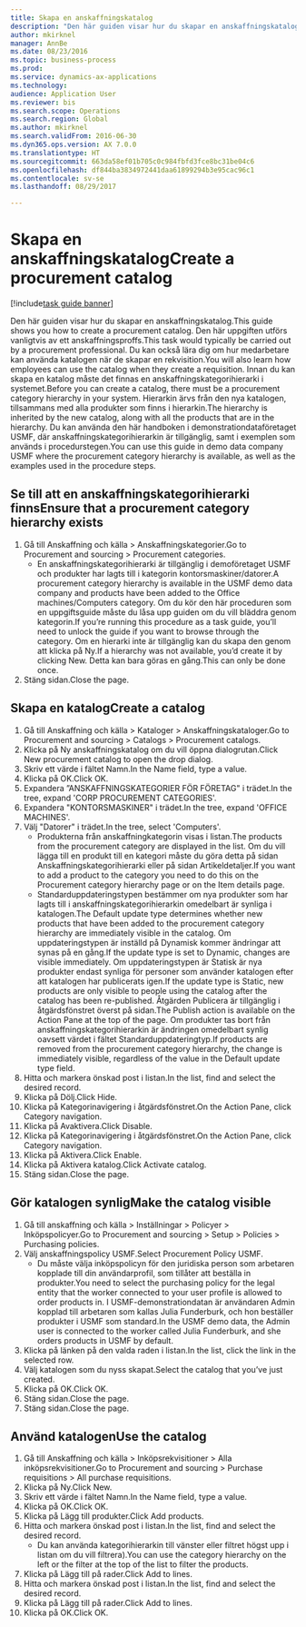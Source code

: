 ```yaml
--- 
title: Skapa en anskaffningskatalog
description: "Den här guiden visar hur du skapar en anskaffningskatalog."
author: mkirknel
manager: AnnBe
ms.date: 08/23/2016
ms.topic: business-process
ms.prod: 
ms.service: dynamics-ax-applications
ms.technology: 
audience: Application User
ms.reviewer: bis
ms.search.scope: Operations
ms.search.region: Global
ms.author: mkirknel
ms.search.validFrom: 2016-06-30
ms.dyn365.ops.version: AX 7.0.0
ms.translationtype: HT
ms.sourcegitcommit: 663da58ef01b705c0c984fbfd3fce8bc31be04c6
ms.openlocfilehash: df844ba3834972441daa61899294b3e95cac96c1
ms.contentlocale: sv-se
ms.lasthandoff: 08/29/2017

---
```

# <a name="create-a-procurement-catalog"></a><span data-ttu-id="f56a2-103">Skapa en anskaffningskatalog</span><span class="sxs-lookup"><span data-stu-id="f56a2-103">Create a procurement catalog</span></span>

[!include[task guide banner](../../includes/task-guide-banner.md)]

<span data-ttu-id="f56a2-104">Den här guiden visar hur du skapar en anskaffningskatalog.</span><span class="sxs-lookup"><span data-stu-id="f56a2-104">This guide shows you how to create a procurement catalog.</span></span> <span data-ttu-id="f56a2-105">Den här uppgiften utförs vanligtvis av ett anskaffningsproffs.</span><span class="sxs-lookup"><span data-stu-id="f56a2-105">This task would typically be carried out by a procurement professional.</span></span> <span data-ttu-id="f56a2-106">Du kan också lära dig om hur medarbetare kan använda katalogen när de skapar en rekvisition.</span><span class="sxs-lookup"><span data-stu-id="f56a2-106">You will also learn how employees can use the catalog when they create a requisition.</span></span> <span data-ttu-id="f56a2-107">Innan du kan skapa en katalog måste det finnas en anskaffningskategorihierarki i systemet.</span><span class="sxs-lookup"><span data-stu-id="f56a2-107">Before you can create a catalog, there must be a procurement category hierarchy in your system.</span></span> <span data-ttu-id="f56a2-108">Hierarkin ärvs från den nya katalogen, tillsammans med alla produkter som finns i hierarkin.</span><span class="sxs-lookup"><span data-stu-id="f56a2-108">The hierarchy is inherited by the new catalog, along with all the products that are in the hierarchy.</span></span> <span data-ttu-id="f56a2-109">Du kan använda den här handboken i demonstrationdataföretaget USMF, där anskaffningskategorihierarkin är tillgänglig, samt i exemplen som används i procedurstegen.</span><span class="sxs-lookup"><span data-stu-id="f56a2-109">You can use this guide in demo data company USMF where the procurement category hierarchy is available, as well as the examples used in the procedure steps.</span></span>


## <a name="ensure-that-a-procurement-category-hierarchy-exists"></a><span data-ttu-id="f56a2-110">Se till att en anskaffningskategorihierarki finns</span><span class="sxs-lookup"><span data-stu-id="f56a2-110">Ensure that a procurement category hierarchy exists</span></span>
1. <span data-ttu-id="f56a2-111">Gå till Anskaffning och källa > Anskaffningskategorier.</span><span class="sxs-lookup"><span data-stu-id="f56a2-111">Go to Procurement and sourcing > Procurement categories.</span></span>
    * <span data-ttu-id="f56a2-112">En anskaffningskategorihierarki är tillgänglig i demoföretaget USMF och produkter har lagts till i kategorin kontorsmaskiner/datorer.</span><span class="sxs-lookup"><span data-stu-id="f56a2-112">A procurement category hierarchy is available in the USMF demo data company and products have been added to the Office machines/Computers category.</span></span> <span data-ttu-id="f56a2-113">Om du kör den här proceduren som en uppgiftsguide måste du låsa upp guiden om du vill bläddra genom kategorin.</span><span class="sxs-lookup"><span data-stu-id="f56a2-113">If you’re running this procedure as a task guide, you’ll need to unlock the guide if you want to browse through the category.</span></span> <span data-ttu-id="f56a2-114">Om en hierarki inte är tillgänglig kan du skapa den genom att klicka på Ny.</span><span class="sxs-lookup"><span data-stu-id="f56a2-114">If a hierarchy was not available, you’d create it by clicking New.</span></span> <span data-ttu-id="f56a2-115">Detta kan bara göras en gång.</span><span class="sxs-lookup"><span data-stu-id="f56a2-115">This can only be done once.</span></span>  
2. <span data-ttu-id="f56a2-116">Stäng sidan.</span><span class="sxs-lookup"><span data-stu-id="f56a2-116">Close the page.</span></span>

## <a name="create-a-catalog"></a><span data-ttu-id="f56a2-117">Skapa en katalog</span><span class="sxs-lookup"><span data-stu-id="f56a2-117">Create a catalog</span></span>
1. <span data-ttu-id="f56a2-118">Gå till Anskaffning och källa > Kataloger > Anskaffningskataloger.</span><span class="sxs-lookup"><span data-stu-id="f56a2-118">Go to Procurement and sourcing > Catalogs > Procurement catalogs.</span></span>
2. <span data-ttu-id="f56a2-119">Klicka på Ny anskaffningskatalog om du vill öppna dialogrutan.</span><span class="sxs-lookup"><span data-stu-id="f56a2-119">Click New procurement catalog to open the drop dialog.</span></span>
3. <span data-ttu-id="f56a2-120">Skriv ett värde i fältet Namn.</span><span class="sxs-lookup"><span data-stu-id="f56a2-120">In the Name field, type a value.</span></span>
4. <span data-ttu-id="f56a2-121">Klicka på OK.</span><span class="sxs-lookup"><span data-stu-id="f56a2-121">Click OK.</span></span>
5. <span data-ttu-id="f56a2-122">Expandera ”ANSKAFFNINGSKATEGORIER FÖR FÖRETAG" i trädet.</span><span class="sxs-lookup"><span data-stu-id="f56a2-122">In the tree, expand 'CORP PROCUREMENT CATEGORIES'.</span></span>
6. <span data-ttu-id="f56a2-123">Expandera "KONTORSMASKINER" i trädet.</span><span class="sxs-lookup"><span data-stu-id="f56a2-123">In the tree, expand 'OFFICE MACHINES'.</span></span>
7. <span data-ttu-id="f56a2-124">Välj "Datorer" i trädet.</span><span class="sxs-lookup"><span data-stu-id="f56a2-124">In the tree, select 'Computers'.</span></span>
    * <span data-ttu-id="f56a2-125">Produkterna från anskaffningkategorin visas i listan.</span><span class="sxs-lookup"><span data-stu-id="f56a2-125">The products from the procurement category are displayed in the list.</span></span> <span data-ttu-id="f56a2-126">Om du vill lägga till en produkt till en kategori måste du göra detta på sidan Anskaffningskategorihierarki eller på sidan Artikeldetaljer.</span><span class="sxs-lookup"><span data-stu-id="f56a2-126">If you want to add a product to the category you need to do this on the Procurement category hierarchy page or on the Item details page.</span></span>  
    * <span data-ttu-id="f56a2-127">Standarduppdateringstypen bestämmer om nya produkter som har lagts till i anskaffningskategorihierarkin omedelbart är synliga i katalogen.</span><span class="sxs-lookup"><span data-stu-id="f56a2-127">The Default update type determines whether new products that have been added to the procurement category hierarchy are immediately visible in the catalog.</span></span> <span data-ttu-id="f56a2-128">Om uppdateringstypen är inställd på Dynamisk kommer ändringar att synas på en gång.</span><span class="sxs-lookup"><span data-stu-id="f56a2-128">If the update type is set to Dynamic, changes are visible immediately.</span></span> <span data-ttu-id="f56a2-129">Om uppdateringstypen är Statisk är nya produkter endast synliga för personer som använder katalogen efter att katalogen har publicerats igen.</span><span class="sxs-lookup"><span data-stu-id="f56a2-129">If the update type is Static, new products are only visible to people using the catalog after the catalog has been re-published.</span></span> <span data-ttu-id="f56a2-130">Åtgärden Publicera är tillgänglig i åtgärdsfönstret överst på sidan.</span><span class="sxs-lookup"><span data-stu-id="f56a2-130">The Publish action is available on the Action Pane at the top of the page.</span></span> <span data-ttu-id="f56a2-131">Om produkter tas bort från anskaffningskategorihierarkin är ändringen omedelbart synlig oavsett värdet i fältet Standarduppdateringtyp.</span><span class="sxs-lookup"><span data-stu-id="f56a2-131">If products are removed from the procurement category hierarchy, the change is immediately visible, regardless of the value in the Default update type field.</span></span>  
8. <span data-ttu-id="f56a2-132">Hitta och markera önskad post i listan.</span><span class="sxs-lookup"><span data-stu-id="f56a2-132">In the list, find and select the desired record.</span></span>
9. <span data-ttu-id="f56a2-133">Klicka på Dölj.</span><span class="sxs-lookup"><span data-stu-id="f56a2-133">Click Hide.</span></span>
10. <span data-ttu-id="f56a2-134">Klicka på Kategorinavigering i åtgärdsfönstret.</span><span class="sxs-lookup"><span data-stu-id="f56a2-134">On the Action Pane, click Category navigation.</span></span>
11. <span data-ttu-id="f56a2-135">Klicka på Avaktivera.</span><span class="sxs-lookup"><span data-stu-id="f56a2-135">Click Disable.</span></span>
12. <span data-ttu-id="f56a2-136">Klicka på Kategorinavigering i åtgärdsfönstret.</span><span class="sxs-lookup"><span data-stu-id="f56a2-136">On the Action Pane, click Category navigation.</span></span>
13. <span data-ttu-id="f56a2-137">Klicka på Aktivera.</span><span class="sxs-lookup"><span data-stu-id="f56a2-137">Click Enable.</span></span>
14. <span data-ttu-id="f56a2-138">Klicka på Aktivera katalog.</span><span class="sxs-lookup"><span data-stu-id="f56a2-138">Click Activate catalog.</span></span>
15. <span data-ttu-id="f56a2-139">Stäng sidan.</span><span class="sxs-lookup"><span data-stu-id="f56a2-139">Close the page.</span></span>

## <a name="make-the-catalog-visible"></a><span data-ttu-id="f56a2-140">Gör katalogen synlig</span><span class="sxs-lookup"><span data-stu-id="f56a2-140">Make the catalog visible</span></span>
1. <span data-ttu-id="f56a2-141">Gå till anskaffning och källa > Inställningar > Policyer > Inköpspolicyer.</span><span class="sxs-lookup"><span data-stu-id="f56a2-141">Go to Procurement and sourcing > Setup > Policies > Purchasing policies.</span></span>
2. <span data-ttu-id="f56a2-142">Välj anskaffningspolicy USMF.</span><span class="sxs-lookup"><span data-stu-id="f56a2-142">Select Procurement Policy USMF.</span></span>
    * <span data-ttu-id="f56a2-143">Du måste välja inköpspolicyn för den juridiska person som arbetaren kopplade till din användarprofil, som tillåter att beställa in produkter.</span><span class="sxs-lookup"><span data-stu-id="f56a2-143">You need to select the purchasing policy for the legal entity that the worker connected to your user profile is allowed to order products in.</span></span> <span data-ttu-id="f56a2-144">I USMF-demonstrationdatan är användaren Admin kopplad till arbetaren som kallas Julia Funderburk, och hon beställer produkter i USMF som standard.</span><span class="sxs-lookup"><span data-stu-id="f56a2-144">In the USMF demo data, the Admin user is connected to the worker called Julia Funderburk, and she orders products in USMF by default.</span></span>  
3. <span data-ttu-id="f56a2-145">Klicka på länken på den valda raden i listan.</span><span class="sxs-lookup"><span data-stu-id="f56a2-145">In the list, click the link in the selected row.</span></span>
4. <span data-ttu-id="f56a2-146">Välj katalogen som du nyss skapat.</span><span class="sxs-lookup"><span data-stu-id="f56a2-146">Select the catalog that you’ve just created.</span></span>
5. <span data-ttu-id="f56a2-147">Klicka på OK.</span><span class="sxs-lookup"><span data-stu-id="f56a2-147">Click OK.</span></span>
6. <span data-ttu-id="f56a2-148">Stäng sidan.</span><span class="sxs-lookup"><span data-stu-id="f56a2-148">Close the page.</span></span>
7. <span data-ttu-id="f56a2-149">Stäng sidan.</span><span class="sxs-lookup"><span data-stu-id="f56a2-149">Close the page.</span></span>

## <a name="use-the-catalog"></a><span data-ttu-id="f56a2-150">Använd katalogen</span><span class="sxs-lookup"><span data-stu-id="f56a2-150">Use the catalog</span></span>
1. <span data-ttu-id="f56a2-151">Gå till Anskaffning och källa > Inköpsrekvisitioner > Alla inköpsrekvisitioner.</span><span class="sxs-lookup"><span data-stu-id="f56a2-151">Go to Procurement and sourcing > Purchase requisitions > All purchase requisitions.</span></span>
2. <span data-ttu-id="f56a2-152">Klicka på Ny.</span><span class="sxs-lookup"><span data-stu-id="f56a2-152">Click New.</span></span>
3. <span data-ttu-id="f56a2-153">Skriv ett värde i fältet Namn.</span><span class="sxs-lookup"><span data-stu-id="f56a2-153">In the Name field, type a value.</span></span>
4. <span data-ttu-id="f56a2-154">Klicka på OK.</span><span class="sxs-lookup"><span data-stu-id="f56a2-154">Click OK.</span></span>
5. <span data-ttu-id="f56a2-155">Klicka på Lägg till produkter.</span><span class="sxs-lookup"><span data-stu-id="f56a2-155">Click Add products.</span></span>
6. <span data-ttu-id="f56a2-156">Hitta och markera önskad post i listan.</span><span class="sxs-lookup"><span data-stu-id="f56a2-156">In the list, find and select the desired record.</span></span>
    * <span data-ttu-id="f56a2-157">Du kan använda kategorihierarkin till vänster eller filtret högst upp i listan om du vill filtrera).</span><span class="sxs-lookup"><span data-stu-id="f56a2-157">You can use the category hierarchy on the left or the filter at the top of the list to filter the products.</span></span>  
7. <span data-ttu-id="f56a2-158">Klicka på Lägg till på rader.</span><span class="sxs-lookup"><span data-stu-id="f56a2-158">Click Add to lines.</span></span>
8. <span data-ttu-id="f56a2-159">Hitta och markera önskad post i listan.</span><span class="sxs-lookup"><span data-stu-id="f56a2-159">In the list, find and select the desired record.</span></span>
9. <span data-ttu-id="f56a2-160">Klicka på Lägg till på rader.</span><span class="sxs-lookup"><span data-stu-id="f56a2-160">Click Add to lines.</span></span>
10. <span data-ttu-id="f56a2-161">Klicka på OK.</span><span class="sxs-lookup"><span data-stu-id="f56a2-161">Click OK.</span></span>


